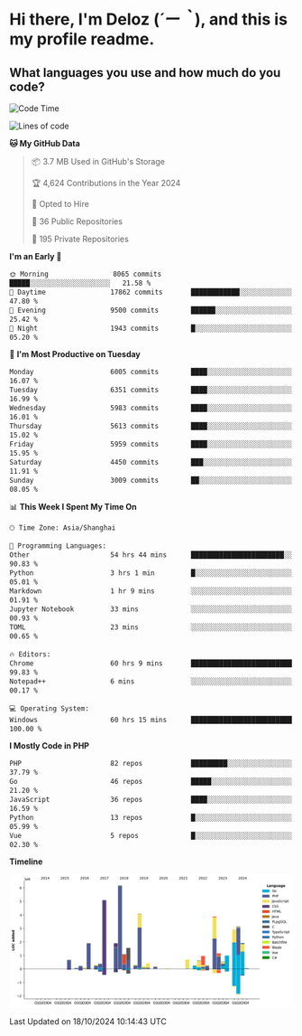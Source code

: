 # **Hi there, I'm Deloz (*´ー｀*), and this is my profile readme.**

## **What languages you use and how much do you code?**

<!--START_SECTION:waka-->
![Code Time](http://img.shields.io/badge/Code%20Time-4%2C853%20hrs%207%20mins-blue)

![Lines of code](https://img.shields.io/badge/From%20Hello%20World%20I%27ve%20Written-41.7%20million%20lines%20of%20code-blue)

**🐱 My GitHub Data** 

> 📦 3.7 MB Used in GitHub's Storage 
 > 
> 🏆 4,624 Contributions in the Year 2024
 > 
> 💼 Opted to Hire
 > 
> 📜 36 Public Repositories 
 > 
> 🔑 195 Private Repositories 
 > 
**I'm an Early 🐤** 

```text
🌞 Morning                8065 commits        █████░░░░░░░░░░░░░░░░░░░░   21.58 % 
🌆 Daytime                17862 commits       ████████████░░░░░░░░░░░░░   47.80 % 
🌃 Evening                9500 commits        ██████░░░░░░░░░░░░░░░░░░░   25.42 % 
🌙 Night                  1943 commits        █░░░░░░░░░░░░░░░░░░░░░░░░   05.20 % 
```
📅 **I'm Most Productive on Tuesday** 

```text
Monday                   6005 commits        ████░░░░░░░░░░░░░░░░░░░░░   16.07 % 
Tuesday                  6351 commits        ████░░░░░░░░░░░░░░░░░░░░░   16.99 % 
Wednesday                5983 commits        ████░░░░░░░░░░░░░░░░░░░░░   16.01 % 
Thursday                 5613 commits        ████░░░░░░░░░░░░░░░░░░░░░   15.02 % 
Friday                   5959 commits        ████░░░░░░░░░░░░░░░░░░░░░   15.95 % 
Saturday                 4450 commits        ███░░░░░░░░░░░░░░░░░░░░░░   11.91 % 
Sunday                   3009 commits        ██░░░░░░░░░░░░░░░░░░░░░░░   08.05 % 
```


📊 **This Week I Spent My Time On** 

```text
🕑︎ Time Zone: Asia/Shanghai

💬 Programming Languages: 
Other                    54 hrs 44 mins      ███████████████████████░░   90.83 % 
Python                   3 hrs 1 min         █░░░░░░░░░░░░░░░░░░░░░░░░   05.01 % 
Markdown                 1 hr 9 mins         ░░░░░░░░░░░░░░░░░░░░░░░░░   01.91 % 
Jupyter Notebook         33 mins             ░░░░░░░░░░░░░░░░░░░░░░░░░   00.93 % 
TOML                     23 mins             ░░░░░░░░░░░░░░░░░░░░░░░░░   00.65 % 

🔥 Editors: 
Chrome                   60 hrs 9 mins       █████████████████████████   99.83 % 
Notepad++                6 mins              ░░░░░░░░░░░░░░░░░░░░░░░░░   00.17 % 

💻 Operating System: 
Windows                  60 hrs 15 mins      █████████████████████████   100.00 % 
```

**I Mostly Code in PHP** 

```text
PHP                      82 repos            █████████░░░░░░░░░░░░░░░░   37.79 % 
Go                       46 repos            █████░░░░░░░░░░░░░░░░░░░░   21.20 % 
JavaScript               36 repos            ████░░░░░░░░░░░░░░░░░░░░░   16.59 % 
Python                   13 repos            █░░░░░░░░░░░░░░░░░░░░░░░░   05.99 % 
Vue                      5 repos             █░░░░░░░░░░░░░░░░░░░░░░░░   02.30 % 
```



**Timeline**

![Lines of Code chart](https://raw.githubusercontent.com/deloz/deloz/main/assets/bar_graph.png)


 Last Updated on 18/10/2024 10:14:43 UTC
<!--END_SECTION:waka-->
